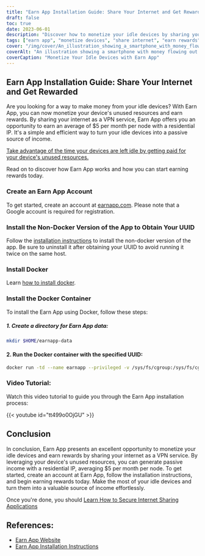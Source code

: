 ```yaml
---
title: "Earn App Installation Guide: Share Your Internet and Get Rewarded"
draft: false
toc: true
date: 2023-06-01
description: "Discover how to monetize your idle devices by sharing your internet and earning rewards with Earn App."
tags: ["earn app", "monetize devices", "share internet", "earn rewards", "passive income", "device resources", "VPN service", "residential IP", "idle devices", "make money", "internet sharing", "earn app installation", "docker installation", "docker container", "earn app tutorial", "earn app website", "installation instructions", "earn app account", "non-docker version", "UUID", "install docker", "docker container installation", "video tutorial", "earn app references", "earn app website link", "earn app installation instructions"]
cover: "/img/cover/An_illustration_showing_a_smartphone_with_money_flowing_out.png"
coverAlt: "An illustration showing a smartphone with money flowing out of it, representing the concept of earning rewards by sharing internet resources through the Earn App."
coverCaption: "Monetize Your Idle Devices with Earn App"
---
```


## Earn App Installation Guide: Share Your Internet and Get Rewarded

Are you looking for a way to make money from your idle devices? With Earn App, you can now monetize your device's unused resources and earn rewards. By sharing your internet as a VPN service, Earn App offers you an opportunity to earn an average of $5 per month per node with a residential IP. It's a simple and efficient way to turn your idle devices into a passive source of income. 

[Take advantage of the time your devices are left idle by getting paid for your device's unused resources.](https://earnapp.com/i/c1dllee)

Read on to discover how Earn App works and how you can start earning rewards today.

### Create an Earn App Account
To get started, create an account at [earnapp.com](https://earnapp.com/i/c1dllee). Please note that a Google account is required for registration.

### Install the Non-Docker Version of the App to Obtain Your UUID
Follow the [installation instructions](https://help.earnapp.com/hc/en-us/articles/10261224561553-Installation-instructions) to install the non-docker version of the app. Be sure to uninstall it after obtaining your UUID to avoid running it twice on the same host.

### Install Docker

Learn [how to install docker](https://simeononsecurity.ch/other/creating-profitable-low-powered-crypto-miners/#installing-docker).

### Install the Docker Container
To install the Earn App using Docker, follow these steps:

##### 1. Create a directory for Earn App data:

```bash
mkdir $HOME/earnapp-data
```

#### 2. Run the Docker container with the specified UUID:

```bash
docker run -td --name earnapp --privileged -v /sys/fs/cgroup:/sys/fs/cgroup:ro -v $HOME/earnapp-data:/etc/earnapp -e "EARNAPP_UUID"="" -e 'PUID'='99' -e 'PGID'='100' --name earnapp fazalfarhan01/earnapp:lite
```

### Video Tutorial:
Watch this video tutorial to guide you through the Earn App installation process:

{{< youtube id="tt499o0OjGU" >}}


## Conclusion

In conclusion, Earn App presents an excellent opportunity to monetize your idle devices and earn rewards by sharing your internet as a VPN service. By leveraging your device's unused resources, you can generate passive income with a residential IP, averaging $5 per month per node. To get started, create an account at Earn App, follow the installation instructions, and begin earning rewards today. Make the most of your idle devices and turn them into a valuable source of income effortlessly.

Once you're done, you should [Learn How to Secure Internet Sharing Applications](https://simeononsecurity.ch/other/how-to-secure-internet-sharing-applications/)

## References:

- [Earn App Website](https://earnapp.com)
- [Earn App Installation Instructions](https://help.earnapp.com)